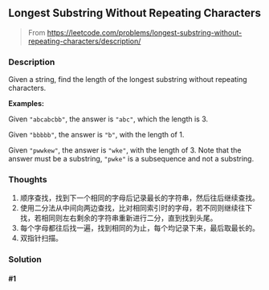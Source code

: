 ## Longest Substring Without Repeating Characters

> From https://leetcode.com/problems/longest-substring-without-repeating-characters/description/

### Description

Given a string, find the length of the longest substring without repeating characters.

**Examples:**

Given ``"abcabcbb"``, the answer is ``"abc"``, which the length is 3.

Given ``"bbbbb"``, the answer is ``"b"``, with the length of 1.

Given ``"pwwkew"``, the answer is ``"wke"``, with the length of 3. Note that the answer must be a substring, ``"pwke"`` is a subsequence and not a substring.

### Thoughts
1. 顺序查找，找到下一个相同的字母后记录最长的字符串，然后往后继续查找。
2. 使用二分法从中间向两边查找，比对相同索引时的字母，若不同则继续往下找，若相同则左右剩余的字符串重新进行二分，直到找到头尾。
3. 每个字母都往后找一遍，找到相同的为止，每个均记录下来，最后取最长的。
4. 双指针扫描。

### Solution

#### #1
